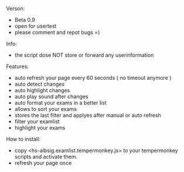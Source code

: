 Verson:
 - Beta 0.9
 - open for usertest
 - please comment and repot bugs =)

Info:
 - the script dose NOT store or forward any userinformation


Features:
  
 - auto refresh your page every 60 seconds ( no timeout anymore )
 - auto detect changes
 - auto highlight changes
 - auto play sound after changes
 - auto format your exams in a better list
 - allows to sort your exams 
 - stores the last filter and applyes after manual or auto refresh
 - filter your examlist
 - highlight your exams


How to install:

 - copy <hs-albsig.examlist.tempermonkey.js> to your tempermonkey scripts and activate them.
 - refresh your page once
